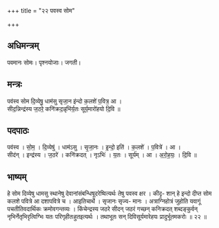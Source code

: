 +++
title = "२२ पवस्व सोम"

+++
## अधिमन्त्रम्
पवमानः सोमः। पृश्नयोजाः। जगती।

## मन्त्रः
पव॑स्व सोम दि॒व्येषु॒ धाम॑सु सृजा॒न इ॑न्दो क॒लशे॑ प॒वित्र॒ आ ।  
सीद॒न्निन्द्र॑स्य ज॒ठरे॒ कनि॑क्रद॒न्नृभि॑र्य॒तः सूर्य॒मारो॑हयो दि॒वि ॥

## पदपाठः
पव॑स्व । सो॒म॒ । दि॒व्येषु॑ । धाम॑ऽसु । सृ॒जा॒नः । इ॒न्दो॒ इति॑ । क॒लशे॑ । प॒वित्रे॑ । आ ।  
सीद॑न् । इन्द्र॑स्य । ज॒ठरे॑ । कनि॑क्रदत् । नृऽभिः॑ । य॒तः । सूर्य॑म् । आ । अ॒रो॒ह॒यः॒ । दि॒वि ॥

## भाष्यम्
हे सोम दिव्येषु धामसु स्थानेषु देवानांसंबन्धिषूदरेष्वित्यर्थः तेषु पवस्व क्षर । कीदृ- शान् हे इन्दो दीप्त सोम कलशे पवित्रे आ दशापवित्रे च । आइतिचार्थे । सृजानः सृज्य- मानः । अत्राग्निहोत्रं जुहोति यवागूं पचतीतिवदार्थिकः क्रमोवगन्तव्यः । किंचेन्द्रस्य जठरे सीदन् जठरं गच्छन् कनिक्रदत् शब्दङ्कुर्वन् नृभिर्नेतृभिरृत्विग्भिः यतः परिगृहीतःहुतइत्यर्थः । तथाभूतः सन् दिविसूर्यमारेहयः प्रादुर्भूतमकरोः ॥ २२ ॥